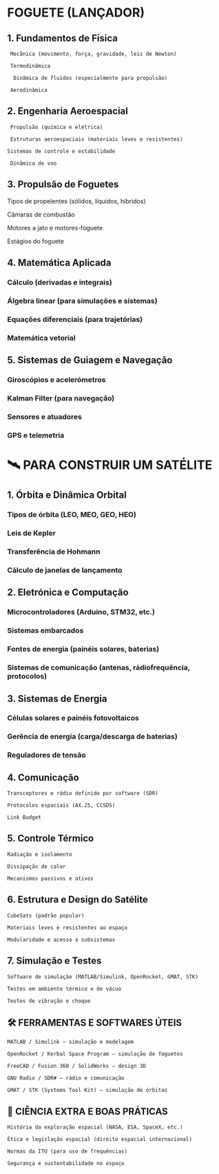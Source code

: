# FOGUETE (LANÇADOR)
## 1. Fundamentos de Física

     Mecânica (movimento, força, gravidade, leis de Newton)

     Termodinâmica

      Dinâmica de fluidos (especialmente para propulsão)

     Aerodinâmica

## 2. Engenharia Aeroespacial

     Propulsão (química e elétrica)

     Estruturas aeroespaciais (materiais leves e resistentes)

    Sistemas de controle e estabilidade

     Dinâmica de voo

## 3. Propulsão de Foguetes

   Tipos de propelentes (sólidos, líquidos, híbridos)

   Câmaras de combustão

   Motores a jato e motores-foguete

   Estágios do foguete

## 4. Matemática Aplicada

   ### Cálculo (derivadas e integrais)

  ###  Álgebra linear (para simulações e sistemas)

   ### Equações diferenciais (para trajetórias)

  ###  Matemática vetorial

## 5. Sistemas de Guiagem e Navegação

   ### Giroscópios e acelerómetros

   ### Kalman Filter (para navegação)

   ### Sensores e atuadores

   ### GPS e telemetria

# 🛰️ PARA CONSTRUIR UM SATÉLITE
## 1. Órbita e Dinâmica Orbital

   ### Tipos de órbita (LEO, MEO, GEO, HEO)

   ### Leis de Kepler

  ### Transferência de Hohmann

   ### Cálculo de janelas de lançamento

## 2. Eletrónica e Computação

  ###  Microcontroladores (Arduino, STM32, etc.)

  ###  Sistemas embarcados

   ### Fontes de energia (painéis solares, baterias)

  ###  Sistemas de comunicação (antenas, rádiofrequência, protocolos)

## 3. Sistemas de Energia

  ###  Células solares e painéis fotovoltaicos

  ###  Gerência de energia (carga/descarga de baterias)

  ###  Reguladores de tensão

## 4. Comunicação

    Transceptores e rádio definido por software (SDR)

    Protocolos espaciais (AX.25, CCSDS)

    Link Budget

## 5. Controle Térmico

    Radiação e isolamento

    Dissipação de calor

    Mecanismos passivos e ativos

## 6. Estrutura e Design do Satélite

    CubeSats (padrão popular)

    Materiais leves e resistentes ao espaço

    Modularidade e acesso a subsistemas

## 7. Simulação e Testes

    Software de simulação (MATLAB/Simulink, OpenRocket, GMAT, STK)

    Testes em ambiente térmico e de vácuo

    Testes de vibração e choque

## 🛠️ FERRAMENTAS E SOFTWARES ÚTEIS

    MATLAB / Simulink – simulação e modelagem

    OpenRocket / Kerbal Space Program – simulação de foguetes

    FreeCAD / Fusion 360 / SolidWorks – design 3D

    GNU Radio / SDR# – rádio e comunicação

    GMAT / STK (Systems Tool Kit) – simulação de órbitas

## 🧠 CIÊNCIA EXTRA E BOAS PRÁTICAS

    História da exploração espacial (NASA, ESA, SpaceX, etc.)

    Ética e legislação espacial (direito espacial internacional)

    Normas da ITU (para uso de frequências)

    Segurança e sustentabilidade no espaço
